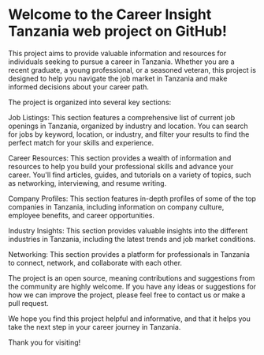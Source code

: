 # Welcome to the Career Insight Tanzania web project on GitHub!

This project aims to provide valuable information and resources for individuals seeking to pursue a career in Tanzania. Whether you are a recent graduate, a young professional, or a seasoned veteran, this project is designed to help you navigate the job market in Tanzania and make informed decisions about your career path.

The project is organized into several key sections:

Job Listings: This section features a comprehensive list of current job openings in Tanzania, organized by industry and location. You can search for jobs by keyword, location, or industry, and filter your results to find the perfect match for your skills and experience.

Career Resources: This section provides a wealth of information and resources to help you build your professional skills and advance your career. You'll find articles, guides, and tutorials on a variety of topics, such as networking, interviewing, and resume writing.

Company Profiles: This section features in-depth profiles of some of the top companies in Tanzania, including information on company culture, employee benefits, and career opportunities.

Industry Insights: This section provides valuable insights into the different industries in Tanzania, including the latest trends and job market conditions.

Networking: This section provides a platform for professionals in Tanzania to connect, network, and collaborate with each other.

The project is an open source, meaning contributions and suggestions from the community are highly welcome. If you have any ideas or suggestions for how we can improve the project, please feel free to contact us or make a pull request.

We hope you find this project helpful and informative, and that it helps you take the next step in your career journey in Tanzania.

Thank you for visiting!
